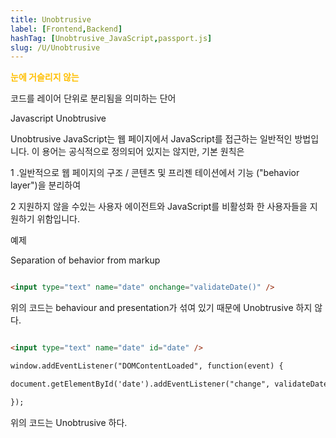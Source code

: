```yaml
---
title: Unobtrusive
label: [Frontend,Backend]
hashTag: [Unobtrusive_JavaScript,passport.js]
slug: /U/Unobtrusive
---
```

<span style="color:#FFBF00; font-weight:bold;">눈에 거슬리지 않는</span>

코드를 레이어 단위로 분리됨을 의미하는 단어

Javascript Unobtrusive

Unobtrusive JavaScript는 웹 페이지에서 JavaScript를 접근하는 일반적인 방법입니다. 이 용어는 공식적으로 정의되어 있지는 않지만, 기본 원칙은

1 .일반적으로 웹 페이지의 구조 / 콘텐츠 및 프리젠 테이션에서 기능 ("behavior layer")을 분리하여

2 지원하지 않을 수있는 사용자 에이전트와 JavaScript를 비활성화 한 사용자들을 지원하기 위함입니다.

예제

Separation of behavior from markup

```html

<input type="text" name="date" onchange="validateDate()" />

```

위의 코드는 behaviour and presentation가 섞여 있기 때문에 Unobtrusive 하지 않다.

```html

<input type="text" name="date" id="date" />

window.addEventListener("DOMContentLoaded", function(event) {

document.getElementById('date').addEventListener("change", validateDate);

});

```

위의 코드는 Unobtrusive 하다.

